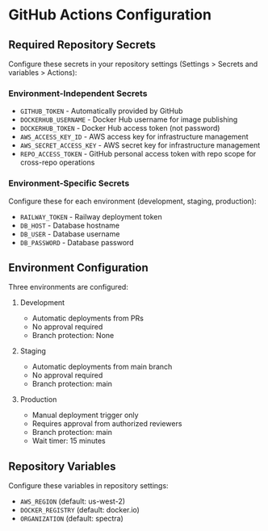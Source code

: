 # GitHub Actions Configuration

## Required Repository Secrets

Configure these secrets in your repository settings (Settings > Secrets and variables > Actions):

### Environment-Independent Secrets

- `GITHUB_TOKEN` - Automatically provided by GitHub
- `DOCKERHUB_USERNAME` - Docker Hub username for image publishing
- `DOCKERHUB_TOKEN` - Docker Hub access token (not password)
- `AWS_ACCESS_KEY_ID` - AWS access key for infrastructure management
- `AWS_SECRET_ACCESS_KEY` - AWS secret key for infrastructure management
- `REPO_ACCESS_TOKEN` - GitHub personal access token with repo scope for cross-repo operations

### Environment-Specific Secrets

Configure these for each environment (development, staging, production):

- `RAILWAY_TOKEN` - Railway deployment token
- `DB_HOST` - Database hostname
- `DB_USER` - Database username
- `DB_PASSWORD` - Database password

## Environment Configuration

Three environments are configured:

1. Development
   - Automatic deployments from PRs
   - No approval required
   - Branch protection: None

2. Staging
   - Automatic deployments from main branch
   - No approval required
   - Branch protection: main

3. Production
   - Manual deployment trigger only
   - Requires approval from authorized reviewers
   - Branch protection: main
   - Wait timer: 15 minutes

## Repository Variables

Configure these variables in repository settings:

- `AWS_REGION` (default: us-west-2)
- `DOCKER_REGISTRY` (default: docker.io)
- `ORGANIZATION` (default: spectra)
